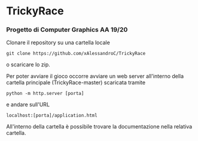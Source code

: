 # TrickyRace
### Progetto di Computer Graphics AA 19/20

Clonare il repository su una cartella locale<br>
```
git clone https://github.com/xAlessandroC/TrickyRace
```
o scaricare lo zip.

Per poter avviare il gioco occorre avviare un web server all'interno della cartella principale (TrickyRace-master) scaricata tramite </br>
```
python -m http.server [porta]
```
e andare sull'URL
```
localhost:[porta]/application.html
```

All'interno della cartella è possibile trovare la documentazione nella relativa cartella.
